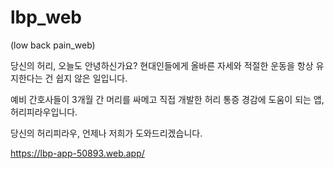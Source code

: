 # lbp_web
(low back pain_web)

당신의 허리, 오늘도 안녕하신가요?
현대인들에게 올바른 자세와 적절한 운동을 항상 유지한다는 건 쉽지 않은 일입니다.

예비 간호사들이 3개월 간 머리를 싸메고 직접 개발한 허리 통증 경감에 도움이 되는 앱, 허리피라우입니다.

당신의 허리피라우, 언제나 저희가 도와드리겠습니다.

https://lbp-app-50893.web.app/
